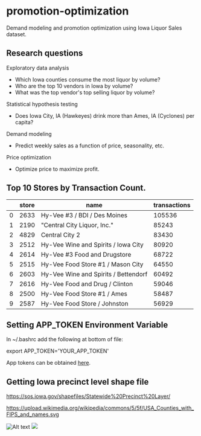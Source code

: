 # promotion-optimization
Demand modeling and promotion optimization using Iowa Liquor Sales dataset.

## Research questions

Exploratory data analysis
* Which Iowa counties consume the most liquor by volume?
* Who are the top 10 vendors in Iowa by volume?
* What was the top vendor's top selling liquor by volume?

Statistical hypothesis testing
* Does Iowa City, IA (Hawkeyes) drink more than Ames, IA (Cyclones) per capita? 

Demand modeling
* Predict weekly sales as a function of price, seasonality, etc.

Price optimization
* Optimize price to maximize profit.

## Top 10 Stores by Transaction Count.
|   | store | name                                 | transactions | 
|---|-------|--------------------------------------|--------------| 
| 0 | 2633  | Hy-Vee #3 / BDI / Des Moines         | 105536       | 
| 1 | 2190  | "Central City Liquor, Inc."          | 85243        | 
| 2 | 4829  | Central City 2                       | 83430        | 
| 3 | 2512  | Hy-Vee Wine and Spirits / Iowa City  | 80920        | 
| 4 | 2614  | Hy-Vee #3 Food and Drugstore         | 68722        | 
| 5 | 2515  | Hy-Vee Food Store #1 / Mason City    | 64550        | 
| 6 | 2603  | Hy-Vee Wine and Spirits / Bettendorf | 60492        | 
| 7 | 2616  | Hy-Vee Food and Drug / Clinton       | 59046        | 
| 8 | 2500  | Hy-Vee Food Store #1 / Ames          | 58487        | 
| 9 | 2587  | Hy-Vee Food Store / Johnston         | 56929        | 


## Setting APP_TOKEN Environment Variable
In ~/.bashrc add the following at bottom of file:

export APP_TOKEN='YOUR_APP_TOKEN'

App tokens can be obtained [here](https://dev.socrata.com/foundry/data.iowa.gov/spsw-4jax).

## Getting Iowa precinct level shape file

https://sos.iowa.gov/shapefiles/Statewide%20Precinct%20Layer/

https://upload.wikimedia.org/wikipedia/commons/5/5f/USA_Counties_with_FIPS_and_names.svg



![Alt text](./choropleth_map.svg)
<img src="./img/choropleth_map.svg">

